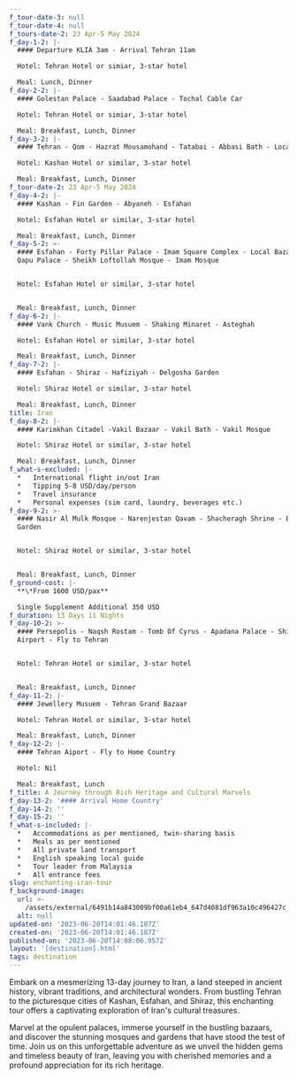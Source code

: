 ```yaml
---
f_tour-date-3: null
f_tour-date-4: null
f_tours-date-2: 23 Apr-5 May 2024
f_day-1-2: |-
  #### Departure KLIA 3am - Arrival Tehran 11am

  Hotel: Tehran Hotel or simiar, 3-star hotel

  Meal: Lunch, Dinner
f_day-2-2: |-
  #### Golestan Palace - Saadabad Palace - Tochal Cable Car

  Hotel: Tehran Hotel or simiar, 3-star hotel

  Meal: Breakfast, Lunch, Dinner
f_day-3-2: |-
  #### Tehran - Qom - Hazrat Mousamohand - Tatabai - Abbasi Bath - Local Bazaar

  Hotel: Kashan Hotel or similar, 3-star hotel

  Meal: Breakfast, Lunch, Dinner
f_tour-date-2: 23 Apr-5 May 2024
f_day-4-2: |-
  #### Kashan - Fin Garden - Abyaneh - Esfahan

  Hotel: Esfahan Hotel or similar, 3-star hotel

  Meal: Breakfast, Lunch, Dinner
f_day-5-2: >-
  #### Esfahan - Forty Pillar Palace - Imam Square Complex - Local Bazaar - Ali
  Qapu Palace - Sheikh Loftollah Mosque - Imam Mosque


  Hotel: Esfahan Hotel or similar, 3-star hotel


  Meal: Breakfast, Lunch, Dinner
f_day-6-2: |-
  #### Vank Church - Music Musuem - Shaking Minaret - Asteghah

  Hotel: Esfahan Hotel or similar, 3-star hotel

  Meal: Breakfast, Lunch, Dinner
f_day-7-2: |-
  #### Esfahan - Shiraz - Hafiziyah - Delgosha Garden

  Hotel: Shiraz Hotel or similar, 3-star hotel

  Meal: Breakfast, Lunch, Dinner
title: Iran
f_day-8-2: |-
  #### Karimkhan Citadel -Vakil Bazaar - Vakil Bath - Vakil Mosque

  Hotel: Shiraz Hotel or similar, 3-star hotel

  Meal: Breakfast, Lunch, Dinner
f_what-s-excluded: |-
  *   International flight in/out Iran
  *   Tipping 5-8 USD/day/person
  *   Travel insurance
  *   Personal expenses (sim card, laundry, beverages etc.)
f_day-9-2: >-
  #### Nasir Al Mulk Mosque - Narenjestan Qavam - Shacheragh Shrine - Eram
  Garden


  Hotel: Shiraz Hotel or similar, 3-star hotel


  Meal: Breakfast, Lunch, Dinner
f_ground-cost: |-
  **\*From 1600 USD/pax**

  Single Supplement Additional 350 USD
f_duration: 13 Days 11 Nights
f_day-10-2: >-
  #### Persepolis - Naqsh Rostam - Tomb Of Cyrus - Apadana Palace - Shiraz
  Airport - Fly to Tehran


  Hotel: Tehran Hotel or similar, 3-star hotel


  Meal: Breakfast, Lunch, Dinner
f_day-11-2: |-
  #### Jewellery Musuem - Tehran Grand Bazaar

  Hotel: Tehran Hotel or similar, 3-star hotel

  Meal: Breakfast, Lunch, Dinner
f_day-12-2: |-
  #### Tehran Aiport - Fly to Home Country

  Hotel: Nil

  Meal: Breakfast, Lunch
f_title: A Journey through Rich Heritage and Cultural Marvels
f_day-13-2: '#### Arrival Home Country'
f_day-14-2: ''
f_day-15-2: ''
f_what-s-included: |-
  *   Accommodations as per mentioned, twin-sharing basis
  *   Meals as per mentioned
  *   All private land transport
  *   English speaking local guide
  *   Tour leader from Malaysia
  *   All entrance fees
slug: enchanting-iran-tour
f_background-image:
  url: >-
    /assets/external/6491b14a843009bf00a61eb4_647d4081df963a10c496427c_iran-tehran.jpeg
  alt: null
updated-on: '2023-06-20T14:01:46.187Z'
created-on: '2023-06-20T14:01:46.187Z'
published-on: '2023-06-20T14:08:06.957Z'
layout: '[destination].html'
tags: destination
---
```


Embark on a mesmerizing 13-day journey to Iran, a land steeped in ancient history, vibrant traditions, and architectural wonders. From bustling Tehran to the picturesque cities of Kashan, Esfahan, and Shiraz, this enchanting tour offers a captivating exploration of Iran's cultural treasures.

Marvel at the opulent palaces, immerse yourself in the bustling bazaars, and discover the stunning mosques and gardens that have stood the test of time. Join us on this unforgettable adventure as we unveil the hidden gems and timeless beauty of Iran, leaving you with cherished memories and a profound appreciation for its rich heritage.
